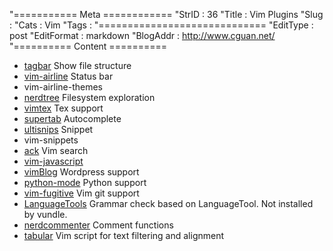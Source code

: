 "=========== Meta ============
"StrID : 36
"Title : Vim Plugins
"Slug  : 
"Cats  : Vim
"Tags  : 
"=============================
"EditType   : post
"EditFormat : markdown
"BlogAddr   : http://www.cguan.net/
"========== Content ==========

* [tagbar](https://github.com/majutsushi/tagbar) Show file structure
* [vim-airline](https://github.com/vim-airline/vim-airline) Status bar
* vim-airline-themes
* [nerdtree](https://github.com/scrooloose/nerdtree) Filesystem exploration
* [vimtex](https://github.com/lervag/vimtex) Tex support
* [supertab](https://github.com/ervandew/supertab) Autocomplete
* [ultisnips](https://github.com/SirVer/ultisnips) Snippet
* vim-snippets
* [ack](https://github.com/mileszs/ack.vim) Vim search
* [vim-javascript](https://github.com/pangloss/vim-javascript)
* [vimBlog](https://github.com/danielmiessler/VimBlog) Wordpress support
* [python-mode](https://github.com/python-mode/python-mode) Python support
* [vim-fugitive](https://github.com/tpope/vim-fugitive) Vim git support
* [LanguageTools](http://www.vim.org/scripts/script.php?script_id=3223) Grammar check based on LanguageTool. Not installed by vundle.
* [nerdcommenter](https://github.com/scrooloose/nerdcommenter) Comment functions
* [tabular](https://github.com/godlygeek/tabular) Vim script for text filtering and alignment
